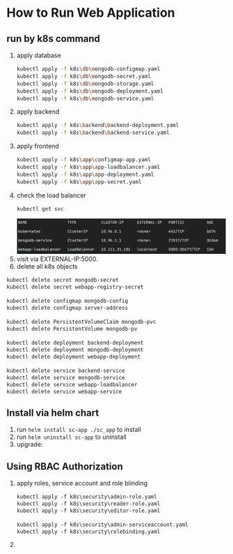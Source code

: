 # How to Run Web Application
## run by k8s command
1. apply database
    ```BASH
    kubectl apply -f k8s\db\mongodb-configmap.yaml
    kubectl apply -f k8s\db\mongodb-secret.yaml
    kubectl apply -f k8s\db\mongodb-storage.yaml
    kubectl apply -f k8s\db\mongodb-deployment.yaml
    kubectl apply -f k8s\db\mongodb-service.yaml
    ```
2. apply backend
   ```BASH
   kubectl apply -f k8s\backend\backend-deployment.yaml
   kubectl apply -f k8s\backend\backend-service.yaml
   ```
3. apply frontend
    ```BASH
    kubectl apply -f k8s\app\configmap-app.yaml
    kubectl apply -f k8s\app\app-loadbalancer.yaml
    kubectl apply -f k8s\app\app-deployment.yaml
    kubectl apply -f k8s\app\app-secret.yaml
    ```
4. check the load balancer
    ```BASH
    kubectl get svc
    ```
   ![img.png](k8s-svc.png)
5. visit via EXTERNAL-IP:5000.
6. delete all k8s objects
```
kubectl delete secret mongodb-secret 
kubectl delete secret webapp-registry-secret

kubectl delete configmap mongodb-config 
kubectl delete configmap server-address 

kubectl delete PersistentVolumeClaim mongodb-pvc 
kubectl delete PersistentVolume mongodb-pv 

kubectl delete deployment backend-deployment 
kubectl delete deployment mongodb-deployment 
kubectl delete deployment webapp-deployment

kubectl delete service backend-service 
kubectl delete service mongodb-service
kubectl delete service webapp-loadbalancer 
kubectl delete service webapp-service 
```
## Install via helm chart
1. run `helm install sc-app ./sc_app` to install
2. run `helm uninstall sc-app` to uninstall
3. upgrade: 

## Using RBAC Authorization
1. apply roles, service account and role blinding
   ```
   kubectl apply -f k8s\security\admin-role.yaml
   kubectl apply -f k8s\security\reader-role.yaml
   kubectl apply -f k8s\security\editor-role.yaml
   
   kubectl apply -f k8s\security\admin-serviceaccount.yaml
   kubectl apply -f k8s\security\rolebinding.yaml
   ```
2. 
